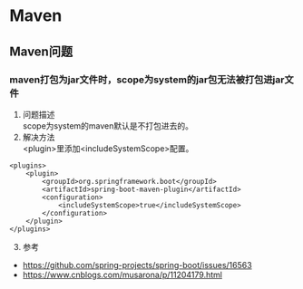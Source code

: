 # Maven

## Maven问题

### maven打包为jar文件时，scope为system的jar包无法被打包进jar文件
1. 问题描述
<br/>scope为system的maven默认是不打包进去的。
2. 解决方法
<br/>\<plugin>里添加\<includeSystemScope>配置。
```
<plugins>
	<plugin>
		<groupId>org.springframework.boot</groupId>
		<artifactId>spring-boot-maven-plugin</artifactId>
		<configuration>
			<includeSystemScope>true</includeSystemScope>
		</configuration>
	</plugin>
</plugins>
```
3. 参考
* https://github.com/spring-projects/spring-boot/issues/16563
* https://www.cnblogs.com/musarona/p/11204179.html




